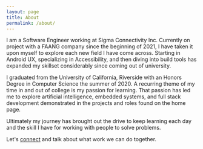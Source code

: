 ```yaml
---
layout: page
title: About
permalink: /about/
---
```


I am a Software Engineer working at Sigma Connectivity Inc. Currently on project with a FAANG company since the beginning of 2021, I have taken it upon myself to explore each new field I have come across. Starting in Android UX, specializing in Accessibility, and then diving into build tools has expanded my skillset considerably since coming out of university.

I graduated from the University of California, Riverside with an Honors Degree in Computer Science the summer of 2020. A recurring theme of my time in and out of college is my passion for learning. That passion has led me to explore artificial intelligence, embedded systems, and full stack development demonstrated in the projects and roles found on the home page.

Ultimately my journey has brought out the drive to keep learning each day and the skill I have for working with people to solve problems.


Let's <a class="u-email" href="mailto:alexjosthomas@gmail.com">connect</a> and talk about what work we can do together.
